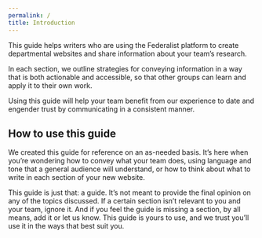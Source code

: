 ```yaml
---
permalink: /
title: Introduction
---
```


This guide helps writers who are using the Federalist platform to create departmental websites and share information about your team’s research.

In each section, we outline strategies for conveying information in a way that is both actionable and accessible, so that other groups can learn and apply it to their own work.

Using this guide will help your team benefit from our experience to date and engender trust by communicating in a consistent manner.


## How to use this guide

We created this guide for reference on an as-needed basis. It’s here when you’re wondering how to convey what your team does, using language and tone that a general audience will understand, or how to think about what to write in each section of your new website.

This guide is just that: a guide. It’s not meant to provide the final opinion on any of the topics discussed. If a certain section isn’t relevant to you and your team, ignore it. And if you feel the guide is missing a section, by all means, add it or let us know. This guide is yours to use, and we trust you’ll use it in the ways that best suit you.
